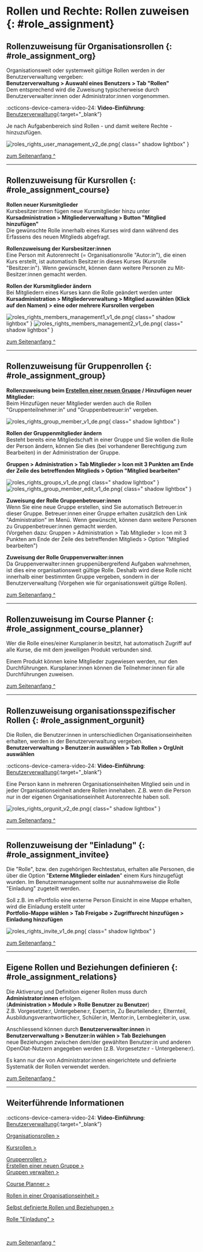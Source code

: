 # Rollen und Rechte: Rollen zuweisen {: #role_assignment} 


## Rollenzuweisung für Organisationsrollen {: #role_assignment_org} 

Organisationsweit oder systemweit gültige Rollen werden in der Benutzerverwaltung vergeben:<br>
**Benutzerverwaltung > Auswahl eines Benutzers > Tab "Rollen"**<br>
Dem entsprechend wird die Zuweisung typischerweise durch Benutzerverwalter:innen oder Administrator:innen vorgenommen.

:octicons-device-camera-video-24: **Video-Einführung**: [Benutzerverwaltung](<https://www.youtube.com/embed/V1RuH0q08J8>){:target="_blank”}

Je nach Aufgabenbereich sind Rollen - und damit weitere Rechte - hinzuzufügen.

![roles_rights_user_management_v2_de.png](assets/roles_rights_user_management_v2_de.png){ class=" shadow lightbox" }

[zum Seitenanfang ^](#role_assignment)

---

## Rollenzuweisung für Kursrollen {: #role_assignment_course}

**Rollen neuer Kursmitglieder**<br>
Kursbesitzer:innen fügen neue Kursmitglieder hinzu unter<br>
**Kursadministration > Mitgliederverwaltung > Button "Mitglied hinzufügen"**<br>
Die gewünschte Rolle innerhalb eines Kurses wird dann während des Erfassens des neuen Mitglieds abgefragt.

**Rollenzuweisung der Kursbesitzer:innen**<br>
Eine Person mit Autorenrecht (= Organisationsrolle "Autor:in"), die einen Kurs erstellt, ist automatisch Besitzer:in dieses Kurses (Kursrolle "Besitzer:in"). Wenn gewünscht, können dann weitere Personen zu Mit-Besitzer:innen gemacht werden.

**Rollen der Kursmitglieder ändern**<br>
Bei Mitgliedern eines Kurses kann die Rolle geändert werden unter<br> 
**Kursadministration > Mitgliederverwaltung > Mitglied auswählen (Klick auf den Namen) > eine oder mehrere Kursrollen vergeben**

![roles_rights_members_management1_v1_de.png](assets/roles_rights_members_management1_v1_de.png){ class=" shadow lightbox" }
![roles_rights_members_management2_v1_de.png](assets/roles_rights_members_management2_v1_de.png){ class=" shadow lightbox" }

[zum Seitenanfang ^](#role_assignment)

---

## Rollenzuweisung für Gruppenrollen {: #role_assignment_group} 

**Rollenzuweisung beim [Erstellen einer neuen Gruppe](../groups/index.de.md) / Hinzufügen neuer Mitglieder:**<br>
Beim Hinzufügen neuer Mitglieder werden auch die Rollen "Gruppenteilnehmer:in" und "Gruppenbetreuer:in" vergeben.

![roles_rights_group_member_v1_de.png](assets/roles_rights_group_member_v1_de.png){ class=" shadow lightbox" }

**Rollen der Gruppenmitglieder ändern**<br>
Besteht bereits eine Mitgliedschaft in einer Gruppe und Sie wollen die Rolle der Person ändern, können Sie dies (bei vorhandener Berechtigung zum Bearbeiten) in der Administration der Gruppe.

**Gruppen > Administration > Tab Mitglieder > Icon mit 3 Punkten am Ende der Zeile des betreffenden Mitglieds > Option "Mitglied bearbeiten"**

![roles_rights_groups_v1_de.png](assets/roles_rights_groups_v1_de.png){ class=" shadow lightbox" }
![roles_rights_group_member_edit_v1_de.png](assets/roles_rights_group_member_edit_v1_de.png){ class=" shadow lightbox" }


**Zuweisung der Rolle Gruppenbetreuer:innen**<br>
Wenn Sie eine neue Gruppe erstellen, sind Sie automatisch Betreuer:in dieser Gruppe. Betreuer:innen einer Gruppe erhalten zusätzlich den Link "Administration" im Menü. Wenn gewünscht, können dann weitere Personen zu Gruppenbetreuer:innen gemacht werden.<br>
(Vorgehen dazu: Gruppen > Administration > Tab Mitglieder > Icon mit 3 Punkten am Ende der Zeile des betreffenden Mitglieds > Option "Mitglied bearbeiten")


**Zuweisung der Rolle Gruppenverwalter:innen**<br>
Da Gruppenverwalter:innen gruppenübergreifend Aufgaben wahrnehmen, ist dies eine organisationsweit gültige Rolle. Deshalb wird diese Rolle nicht innerhalb einer bestimmten Gruppe vergeben, sondern in der Benutzerverwaltung (Vorgehen wie für organisationsweit gültige Rollen).

[zum Seitenanfang ^](#role_assignment)

---

## Rollenzuweisung im Course Planner {: #role_assignment_course_planner} 

Wer die Rolle eines/einer Kursplaner:in besitzt, hat automatisch Zugriff auf alle Kurse, die mit dem jeweiligen Produkt verbunden sind. 

Einem Produkt können keine Mitglieder zugewiesen werden, nur den Durchführungen. Kursplaner:innen können die Teilnehmer:innen für alle Durchführungen zuweisen.


[zum Seitenanfang ^](#role_assignment)

---

## Rollenzuweisung organisationsspezifischer Rollen {: #role_assignment_orgunit} 

Die Rollen, die Benutzer:innen in unterschiedlichen Organisationseinheiten erhalten, werden in der Benutzerverwaltung vergeben.<br>
**Benutzerverwaltung > Benutzer:in auswählen > Tab Rollen > OrgUnit auswählen**

:octicons-device-camera-video-24: **Video-Einführung**: [Benutzerverwaltung](<https://www.youtube.com/embed/V1RuH0q08J8>){:target="_blank”}

Eine Person kann in mehreren Organisationseinheiten Mitglied sein und in jeder Organisationseinheit andere Rollen innehaben. Z.B. wenn die Person nur in der eigenen Organisationseinheit Autorenrechte haben soll. 

![roles_rights_orgunit_v2_de.png](assets/roles_rights_orgunit_v2_de.png){ class=" shadow lightbox" }


[zum Seitenanfang ^](#role_assignment)

---

## Rollenzuweisung der "Einladung" {: #role_assignment_invitee} 

Die "Rolle", bzw. den zugehörigen Rechtestatus, erhalten alle Personen, die über die Option "**Externe Mitglieder einladen**" einem Kurs hinzugefügt wurden. Im Benutzermanagement sollte nur ausnahmsweise die Rolle "Einladung" zugeteilt werden. 

Soll z.B. im ePortfolio eine externe Person Einsicht in eine Mappe erhalten, wird die Einladung erstellt unter<br> 
**Portfolio-Mappe wählen > Tab Freigabe > Zugriffsrecht hinzufügen > Einladung hinzufügen**

![roles_rights_invite_v1_de.png](assets/roles_rights_invite_v1_de.png){ class=" shadow lightbox" }

[zum Seitenanfang ^](#role_assignment)

---

## Eigene Rollen und Beziehungen definieren {: #role_assignment_relations} 

Die Aktiverung und Definition eigener Rollen muss durch **Administrator:innen** erfolgen.<br>
(**Administration > Module > Rolle Benutzer zu Benutzer**)<br>
Z.B. Vorgesetzte:r, Untergebene:r, Expert:in, Zu Beurteilende:r, Elternteil, Ausbildungsverantwortliche:r, Schüler:in, Mentor:in, Lernbegleiter:in, usw.

Anschliessend können durch **Benutzerverwalter:innen** in<br>
**Benutzerverwaltung > Benutzer:in wählen > Tab Beziehungen**<br>
neue Beziehungen zwischen dem/der gewählten Benutzer:in und anderen OpenOlat-Nutzern angegeben werden
(z.B. Vorgesetzte:r - Untergebene:r).

Es kann nur die von Administrator:innen eingerichtete und definierte Systematik der Rollen verwendet werden.

[zum Seitenanfang ^](#role_assignment)

---

## Weiterführende Informationen

:octicons-device-camera-video-24: **Video-Einführung**: [Benutzerverwaltung](<https://www.youtube.com/embed/V1RuH0q08J8>){:target="_blank”}

[Organisationsrollen >](Roles_Rights.de.md)<br> 

[Kursrollen >](Roles_Rights.de.md)<br> 

[Gruppenrollen >](Roles_Rights.de.md)<br> 
[Erstellen einer neuen Gruppe >](../groups/index.de.md)<br> 
[Gruppen verwalten >](../area_modules/Group_Management.de.md)<br>

[Course Planner >](../area_modules/Course_Planner.de.md)<br> 

[Rollen in einer Organisationseinheit >](Roles_Rights.de.md)<br> 

[Selbst definierte Rollen und Beziehungen >](Roles_Rights.de.md)<br> 

[Rolle "Einladung" >](Roles_Rights.de.md)<br> 

<br>

[zum Seitenanfang ^](#role_assignment)

